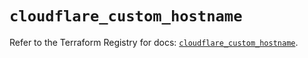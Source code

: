 # `cloudflare_custom_hostname`

Refer to the Terraform Registry for docs: [`cloudflare_custom_hostname`](https://registry.terraform.io/providers/cloudflare/cloudflare/5.8.2/docs/resources/custom_hostname).
